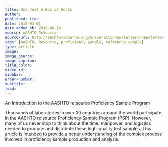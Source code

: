 ```yaml
---
title: Not Just a Box of Rocks
author:
published: true
date: 2010-04-01
date_added_kb: 2018-06-10
source: AASHTO ReSource
source-url: http://aashtoresource.org/university/newsletters/newsletters/2016/08/02/not-just-a-box-of-rocks
tags: [AASHTO, ReSource, proficiency sample, reference sample]
type: article
image:
image_source:
image_caption:
title_color:
video_id:
sidebar:
order-number:
subtitle:
lead:
---
```

An Introduction to the AASHTO re:source Proficiency Sample Program

Thousands of laboratories in over 30 countries around the world participate in the AASHTO re:source Proficiency Sample Program (PSP). However, many of us never stop to think about the time, manpower, and logistics needed to produce and distribute these high-quality test samples. This article is intended to provide a better understanding of the complex process involved in proficiency sample production and analysis.

<!--more-->
